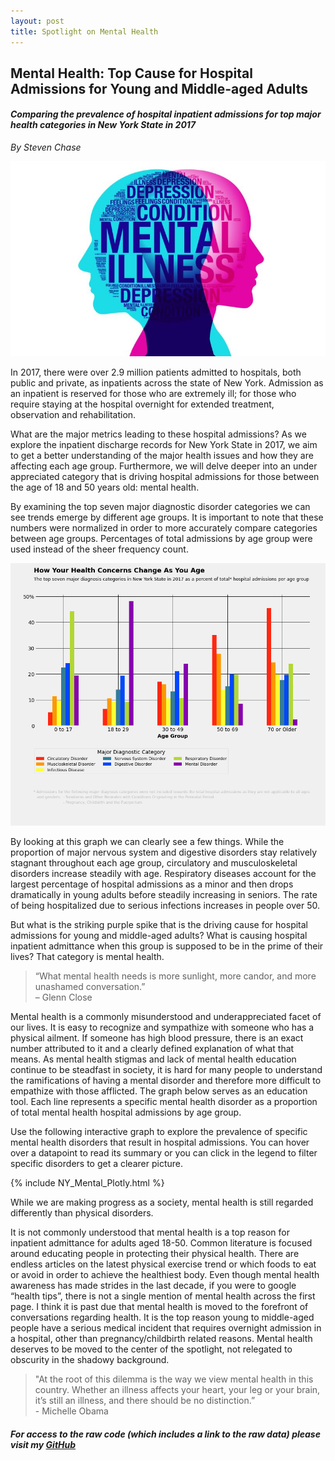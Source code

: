 ```yaml
---
layout: post
title: Spotlight on Mental Health
---
```


## Mental Health: Top Cause for Hospital Admissions for Young and Middle-aged Adults
#### *Comparing the prevalence of hospital inpatient admissions for top major health categories in New York State in 2017*
 
*By Steven Chase*

<img src="/img/Mental-Health.jpg"> 

In 2017, there were over 2.9 million patients admitted to hospitals, both public and private, as inpatients across the state of New York. Admission as an inpatient is reserved for those who are extremely ill; for those who require staying at the hospital overnight for extended treatment, observation and rehabilitation.

What are the major metrics leading to these hospital admissions? As we explore the inpatient discharge records for New York State in 2017, we aim to get a better understanding of the major health issues and how they are affecting each age group. Furthermore, we will delve deeper into an under appreciated category that is driving hospital admissions for those between the age of 18 and 50 years old: mental health. 

By examining the top seven major diagnostic disorder categories we can see trends emerge by different age groups. It is important to note that these numbers were normalized in order to more accurately compare categories between age groups. Percentages of total admissions by age group were used instead of the sheer frequency count. 

<img src="/img/Health_Age_Final.png">

By looking at this graph we can clearly see a few things. While the proportion of major nervous system and digestive disorders stay relatively stagnant throughout each age group, circulatory and musculoskeletal disorders increase steadily with age. Respiratory diseases account for the largest percentage of hospital admissions as a minor and then drops dramatically in young adults before steadily increasing in seniors. The rate of being hospitalized due to serious infections increases in people over 50. 

But what is the striking purple spike that is the driving cause for hospital admissions for young and middle-aged adults? What is causing hospital inpatient admittance when this group is supposed to be in the prime of their lives? That category is mental health. 


> “What mental health needs is more sunlight, more candor, and more unashamed conversation.” <br>
>– Glenn Close


Mental health is a commonly misunderstood and underappreciated facet of our lives. It is easy to recognize and sympathize with someone who has a physical ailment. If someone has high blood pressure, there is an exact number attributed to it and a clearly defined explanation of what that means. As mental health stigmas and lack of mental health education continue to be steadfast in society, it is hard for many people to understand the ramifications of having a mental disorder and therefore more difficult to empathize with those afflicted. The graph below serves as an education tool. Each line represents a specific mental health disorder as a proportion of total mental health hospital admissions by age group. 

Use the following interactive graph to explore the prevalence of specific mental health disorders that result in hospital admissions. You can hover over a datapoint to read its summary or you can click in the legend to filter specific disorders to get a clearer picture. 

{% include NY_Mental_Plotly.html %}

While we are making progress as a society, mental health is still regarded differently than physical disorders. 

It is not commonly understood that mental health is a top reason for inpatient admittance for adults aged 18-50. Common literature is focused around educating people in protecting their physical health. There are endless articles on the latest physical exercise trend or which foods to eat or avoid in order to achieve the healthiest body. Even though mental health awareness has made strides in the last decade, if you were to google “health tips”, there is not a single mention of mental health across the first page. I think it is past due that mental health is moved to the forefront of conversations regarding health. It is the top reason young to middle-aged people have a serious medical incident that requires overnight admission in a hospital, other than pregnancy/childbirth related reasons. Mental health deserves to be moved to the center of the spotlight, not relegated to obscurity in the shadowy background. 


> "At the root of this dilemma is the way we view mental health in this country. Whether an illness affects your heart, your leg or your brain, it’s still an illness, and there should be no distinction.” <br> - Michelle Obama




##### For access to the raw code (which includes a link to the raw data) please visit my [GitHub](https://github.com/schase15/NY_Health)

